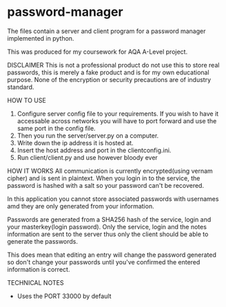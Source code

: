 # password-manager
The files contain a server and client program for a password manager implemented in python. 

This was produced for my coursework for AQA A-Level project.

DISCLAIMER
This is not a professional product do not use this to store real passwords, this is merely a fake product and is for my own educational purpose. None of the encryption or security precautions are of industry standard. 

HOW TO USE

1. Configure server config file to your requirements. If you wish to have it accessable across networks 
you will have to port forward and use the same port in the config file.
1. Then you run the server/server.py on a computer.
2. Write down the ip address it is hosted at.
3. Insert the host address and port in the clientconfig.ini.
4. Run client/client.py and use however bloody ever

HOW IT WORKS
All communication is currently encrypted(using vernam cipher) and is sent in plaintext.
When you login in to the service, the password is hashed with a salt so your password can't be recovered. 

In this application you cannot store associated passwords with usernames amd they are only generated from your information.

Passwords are generated from a SHA256 hash of the service, login and your masterkey(login password).
Only the service, login and the notes information are sent to the server thus only the client should be able to generate the passwords.

This does mean that editing an entry will change the password generated so don't change your passwords until you've confirmed the entered information is correct.


TECHNICAL NOTES
- Uses the PORT 33000 by default
